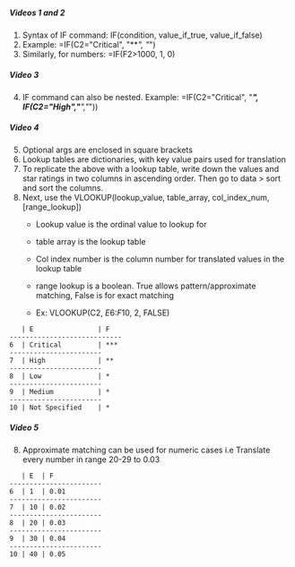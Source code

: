 ##### Videos 1 and 2
1. Syntax of IF command: IF(condition, value_if_true, value_if_false)
2. Example: =IF(C2="Critical", "***", "*")
3. Similarly, for numbers: =IF(F2>1000, 1, 0)
##### Video 3
4. IF command can also be nested. Example: =IF(C2="Critical", "***", IF(C2="High","**","*"))
##### Video 4
5. Optional args are enclosed in square brackets
6. Lookup tables are dictionaries, with key value pairs used for translation
7. To replicate the above with a lookup table, write down the values and star ratings in two columns in ascending order. Then go to data > sort and sort the columns.
8. Next, use the VLOOKUP(lookup_value, table_array, col_index_num, [range_lookup])
   - Lookup value is the ordinal value to lookup for
   - table array is the lookup table
   - Col index number is the column number for translated values in the lookup table
   - range lookup is a boolean. True allows pattern/approximate matching, False is for exact matching
   
   - Ex: VLOOKUP(C2, $E$6:$F$10, 2, FALSE)
```
   | E                | F
----------------------------
6  | Critical         | ***
-----------------------
7  | High             | **
-----------------------
8  | Low              | *
-----------------------
9  | Medium           | *
-----------------------
10 | Not Specified    | *

```
##### Video 5
8. Approximate matching can be used for numeric cases i.e Translate every number in range 20-29 to 0.03
```
   | E  | F
-----------------------
6  | 1  | 0.01
-----------------------
7  | 10 | 0.02
-----------------------
8  | 20 | 0.03
-----------------------
9  | 30 | 0.04
-----------------------
10 | 40 | 0.05
```
